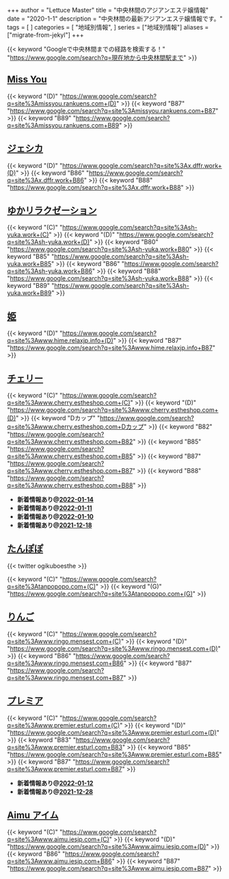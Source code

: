 +++
author = "Lettuce Master"
title = "中央林間のアジアンエステ嬢情報"
date = "2020-1-1"
description = "中央林間の最新アジアンエステ嬢情報です。"
tags = [
]
categories = [
    "地域別情報",
]
series = ["地域別情報"]
aliases = ["migrate-from-jekyl"]
+++

{{< keyword "Googleで中央林間までの経路を検索する！" "https://www.google.com/search?q=現在地から中央林間駅まで" >}}

## [Miss You](http://missyou.rankuens.com/)
{{< keyword "(D)" "https://www.google.com/search?q=site%3Amissyou.rankuens.com+(D)" >}} {{< keyword "B87" "https://www.google.com/search?q=site%3Amissyou.rankuens.com+B87" >}} {{< keyword "B89" "https://www.google.com/search?q=site%3Amissyou.rankuens.com+B89" >}} 

## [ジェシカ](http://x.dffr.work/)
{{< keyword "(D)" "https://www.google.com/search?q=site%3Ax.dffr.work+(D)" >}} {{< keyword "B86" "https://www.google.com/search?q=site%3Ax.dffr.work+B86" >}} {{< keyword "B88" "https://www.google.com/search?q=site%3Ax.dffr.work+B88" >}} 

## [ゆかリラクゼーション](http://sh-yuka.work/)
{{< keyword "(C)" "https://www.google.com/search?q=site%3Ash-yuka.work+(C)" >}} {{< keyword "(D)" "https://www.google.com/search?q=site%3Ash-yuka.work+(D)" >}} {{< keyword "B80" "https://www.google.com/search?q=site%3Ash-yuka.work+B80" >}} {{< keyword "B85" "https://www.google.com/search?q=site%3Ash-yuka.work+B85" >}} {{< keyword "B86" "https://www.google.com/search?q=site%3Ash-yuka.work+B86" >}} {{< keyword "B88" "https://www.google.com/search?q=site%3Ash-yuka.work+B88" >}} {{< keyword "B89" "https://www.google.com/search?q=site%3Ash-yuka.work+B89" >}} 

## [姫](http://www.hime.relaxjp.info/)
{{< keyword "(D)" "https://www.google.com/search?q=site%3Awww.hime.relaxjp.info+(D)" >}} {{< keyword "B87" "https://www.google.com/search?q=site%3Awww.hime.relaxjp.info+B87" >}} 

## [チェリー](http://www.cherry.estheshop.com/)
{{< keyword "(C)" "https://www.google.com/search?q=site%3Awww.cherry.estheshop.com+(C)" >}} {{< keyword "(D)" "https://www.google.com/search?q=site%3Awww.cherry.estheshop.com+(D)" >}} {{< keyword "Dカップ" "https://www.google.com/search?q=site%3Awww.cherry.estheshop.com+Dカップ" >}} {{< keyword "B82" "https://www.google.com/search?q=site%3Awww.cherry.estheshop.com+B82" >}} {{< keyword "B85" "https://www.google.com/search?q=site%3Awww.cherry.estheshop.com+B85" >}} {{< keyword "B87" "https://www.google.com/search?q=site%3Awww.cherry.estheshop.com+B87" >}} {{< keyword "B88" "https://www.google.com/search?q=site%3Awww.cherry.estheshop.com+B88" >}} 

- **新着情報あり@[2022-01-14](/post/2022-01-14)**
- **新着情報あり@[2022-01-11](/post/2022-01-11)**
- **新着情報あり@[2022-01-10](/post/2022-01-10)**
- **新着情報あり@[2021-12-18](/post/2021-12-18)**
## [たんぽぽ](https://tanpopopo.com/)


{{< twitter ogikuboesthe >}}

{{< keyword "(C)" "https://www.google.com/search?q=site%3Atanpopopo.com+(C)" >}} {{< keyword "(G)" "https://www.google.com/search?q=site%3Atanpopopo.com+(G)" >}} 

## [りんご](http://www.ringo.mensest.com/)
{{< keyword "(C)" "https://www.google.com/search?q=site%3Awww.ringo.mensest.com+(C)" >}} {{< keyword "(D)" "https://www.google.com/search?q=site%3Awww.ringo.mensest.com+(D)" >}} {{< keyword "B86" "https://www.google.com/search?q=site%3Awww.ringo.mensest.com+B86" >}} {{< keyword "B87" "https://www.google.com/search?q=site%3Awww.ringo.mensest.com+B87" >}} 

## [プレミア](http://www.premier.esturl.com/)
{{< keyword "(C)" "https://www.google.com/search?q=site%3Awww.premier.esturl.com+(C)" >}} {{< keyword "(D)" "https://www.google.com/search?q=site%3Awww.premier.esturl.com+(D)" >}} {{< keyword "B83" "https://www.google.com/search?q=site%3Awww.premier.esturl.com+B83" >}} {{< keyword "B85" "https://www.google.com/search?q=site%3Awww.premier.esturl.com+B85" >}} {{< keyword "B87" "https://www.google.com/search?q=site%3Awww.premier.esturl.com+B87" >}} 

- **新着情報あり@[2022-01-12](/post/2022-01-12)**
- **新着情報あり@[2021-12-28](/post/2021-12-28)**
## [Aimu アイム](http://www.aimu.iesjp.com/)
{{< keyword "(C)" "https://www.google.com/search?q=site%3Awww.aimu.iesjp.com+(C)" >}} {{< keyword "(D)" "https://www.google.com/search?q=site%3Awww.aimu.iesjp.com+(D)" >}} {{< keyword "B86" "https://www.google.com/search?q=site%3Awww.aimu.iesjp.com+B86" >}} {{< keyword "B87" "https://www.google.com/search?q=site%3Awww.aimu.iesjp.com+B87" >}} 

